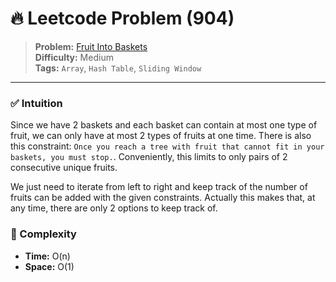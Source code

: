# 🔥 Leetcode Problem (904)

> **Problem:** [Fruit Into Baskets](https://leetcode.com/problems/fruit-into-baskets/)<br />
> **Difficulty:** Medium<br/>
> **Tags:** `Array`, `Hash Table`, `Sliding Window`

---

### ✅ Intuition

Since we have 2 baskets and each basket can contain at most one type of fruit, we can only have at most 2 types of fruits at one time. There is also this constraint: `Once you reach a tree with fruit that cannot fit in your baskets, you must stop.`. Conveniently, this limits to only pairs of 2 consecutive unique fruits.

We just need to iterate from left to right and keep track of the number of fruits can be added with the given constraints. Actually this makes that, at any time, there are only 2 options to keep track of.

### 🧪 Complexity

- **Time:** O(n)
- **Space:** O(1)